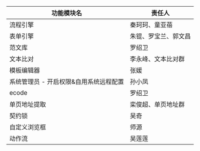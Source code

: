 
| 功能模块名 | 责任人 |
| ---- | ---- |
| 流程引擎 | 秦珂珂、童亚蓓 |
| 表单引擎 | 朱锟、罗宝兰、郭文昌 |
| 范文库 | 罗绍卫 |
| 文本比对 | 李永峰、文本比对群 |
| 模板编辑器 | 张媛 |
| 系统管理员 - 开启权限&自用系统远程配置 | 孙小凤 |
| ecode | 罗绍卫 |
| 单页地址提取 | 栾俊超、单页地址群 |
| 契约锁 | 吴奇 |
| 自定义浏览框 | 师源 |
| 动作流 | 吴莲莲 |

